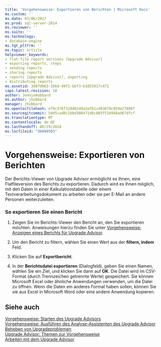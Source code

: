 ```yaml
---
title: 'Vorgehensweise: Exportieren von Berichten | Microsoft Docs'
ms.custom: ''
ms.date: 03/06/2017
ms.prod: sql-server-2014
ms.reviewer: ''
ms.suite: ''
ms.technology:
- database-engine
ms.tgt_pltfrm: ''
ms.topic: article
helpviewer_keywords:
- flat-file report versions [Upgrade Advisor]
- exporting reports, steps
- sending reports
- sharing reports
- reports [Upgrade Advisor], exporting
- distributing reports
ms.assetid: 3d8fd063-266d-49f1-bbf3-b3d53917c471
caps.latest.revision: 18
author: JennieHubbard
ms.author: jhubbard
manager: jhubbard
ms.openlocfilehash: ef0c376f329d0249a2ef61cd83078c859e27898f
ms.sourcegitcommit: 5dd5cad0c1bbd308471d6c885f516948ad67dfcf
ms.translationtype: MT
ms.contentlocale: de-DE
ms.lasthandoff: 06/19/2018
ms.locfileid: "36049503"
---
```

# <a name="how-to-export-reports"></a>Vorgehensweise: Exportieren von Berichten
  Der Berichts-Viewer von Upgrade Advisor ermöglicht es Ihnen, eine Flatfileversion des Berichts zu exportieren. Dadurch wird es Ihnen möglich, mit den Daten in einer Kalkulationstabelle oder einem Textverarbeitungsdokument zu arbeiten oder sie per E-Mail an andere Personen weiterzuleiten.  
  
### <a name="to-export-a-report"></a>So exportieren Sie einen Bericht  
  
1.  Zeigen Sie im Berichts-Viewer den Bericht an, den Sie exportieren möchten. Anweisungen hierzu finden Sie unter [Vorgehensweise: Anzeigen eines Berichts für Upgrade Advisor](../../../2014/sql-server/install/how-to-view-an-upgrade-advisor-report.md).  
  
2.  Um den Bericht zu filtern, wählen Sie einen Wert aus der **filtern, indem** Feld.  
  
3.  Klicken Sie auf **Exportbericht**.  
  
4.  In der **Berichtsdatei exportieren** (Dialogfeld), geben Sie einen Namen, wählen Sie ein Ziel, und klicken Sie dann auf **OK**. Die Datei wird im CSV-Format (durch Trennzeichen getrennte Werte) gespeichert. Sie können Microsoft Excel oder ähnliche Anwendungen verwenden, um die Datei zu öffnen. Wenn die Daten ein anderes Format haben sollen, können Sie sie aus Excel in Microsoft Word oder eine andere Anwendung kopieren.  
  
## <a name="see-also"></a>Siehe auch  
 [Vorgehensweise: Starten des Upgrade Advisors](../../../2014/sql-server/install/how-to-launch-upgrade-advisor.md)   
 [Vorgehensweise: Ausführen des Analyse-Assistenten des Upgrade Advisor](../../../2014/sql-server/install/how-to-run-the-upgrade-advisor-analysis-wizard.md)   
 [Beheben von Upgradeproblemen](../../../2014/sql-server/install/resolving-upgrade-issues.md)   
 [Upgrade Advisor: Themen zur Vorgehensweise](../../../2014/sql-server/install/upgrade-advisor-how-to-topics.md)   
 [Arbeiten mit dem Upgrade Advisor](../../../2014/sql-server/install/working-with-upgrade-advisor.md)  
  
  